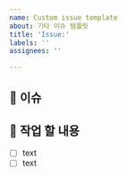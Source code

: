 ```yaml
---
name: Custom issue template
about: 기타 이슈 템플릿
title: 'Issue:'
labels: ''
assignees: ''

---
```


## 📍 이슈
<!-- 이슈를 간단히 적어주세요. -->
<!-- ex) 회원 가입 기능 주석 수정, 이슈 템플릿 문서 수정, 등 기능에 영향을 주지 않는 이슈-->
## 📄 작업 할 내용
<!-- 작업 할 이슈의 내용을 설명해주세요. -->
<!-- ex) 회원 가입 기능 주석들 중 필요한 내용 보완, 필요 없는 내용은 삭제  -->
- [ ] text
- [ ] text
